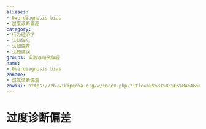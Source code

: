 ```yaml
---
aliases:
- Overdiagnosis bias
- 过度诊断偏差
category:
- 行为经济学
- 认知偏见
- 认知偏差
- 认知偏误
groups: 实验与研究偏差
name:
- Overdiagnosis bias
zhname:
- 过度诊断偏差
zhwiki: https://zh.wikipedia.org/w/index.php?title=%E9%81%8E%E5%BA%A6%E8%A8%BA%E6%96%B7%E5%81%8F%E8%AA%A4&action=edit&redlink=1
---
```


# 过度诊断偏差


